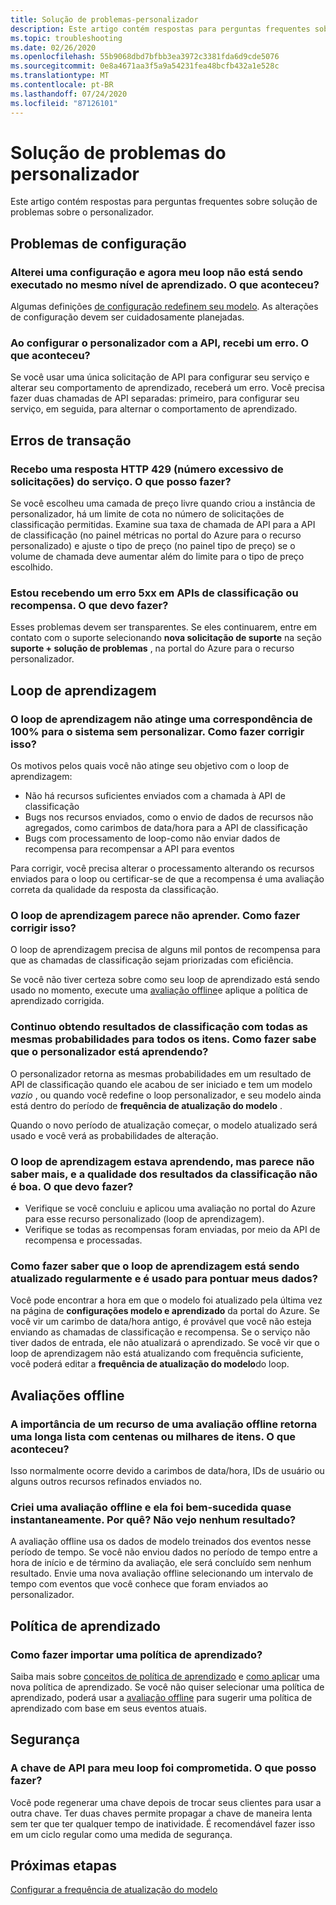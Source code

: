 ```yaml
---
title: Solução de problemas-personalizador
description: Este artigo contém respostas para perguntas frequentes sobre solução de problemas sobre o personalizador.
ms.topic: troubleshooting
ms.date: 02/26/2020
ms.openlocfilehash: 55b9068dbd7bfbb3ea3972c3381fda6d9cde5076
ms.sourcegitcommit: 0e8a4671aa3f5a9a54231fea48bcfb432a1e528c
ms.translationtype: MT
ms.contentlocale: pt-BR
ms.lasthandoff: 07/24/2020
ms.locfileid: "87126101"
---
```

# <a name="personalizer-troubleshooting"></a>Solução de problemas do personalizador

Este artigo contém respostas para perguntas frequentes sobre solução de problemas sobre o personalizador.

## <a name="configuration-issues"></a>Problemas de configuração

### <a name="i-changed-a-configuration-setting-and-now-my-loop-isnt-performing-at-the-same-learning-level-what-happened"></a>Alterei uma configuração e agora meu loop não está sendo executado no mesmo nível de aprendizado. O que aconteceu?

Algumas definições [de configuração redefinem seu modelo](how-to-settings.md#settings-that-include-resetting-the-model). As alterações de configuração devem ser cuidadosamente planejadas.

### <a name="when-configuring-personalizer-with-the-api-i-received-an-error-what-happened"></a>Ao configurar o personalizador com a API, recebi um erro. O que aconteceu?

Se você usar uma única solicitação de API para configurar seu serviço e alterar seu comportamento de aprendizado, receberá um erro. Você precisa fazer duas chamadas de API separadas: primeiro, para configurar seu serviço, em seguida, para alternar o comportamento de aprendizado.

## <a name="transaction-errors"></a>Erros de transação

### <a name="i-get-an-http-429-too-many-requests-response-from-the-service-what-can-i-do"></a>Recebo uma resposta HTTP 429 (número excessivo de solicitações) do serviço. O que posso fazer?

Se você escolheu uma camada de preço livre quando criou a instância de personalizador, há um limite de cota no número de solicitações de classificação permitidas. Examine sua taxa de chamada de API para a API de classificação (no painel métricas no portal do Azure para o recurso personalizado) e ajuste o tipo de preço (no painel tipo de preço) se o volume de chamada deve aumentar além do limite para o tipo de preço escolhido.

### <a name="im-getting-a-5xx-error-on-rank-or-reward-apis-what-should-i-do"></a>Estou recebendo um erro 5xx em APIs de classificação ou recompensa. O que devo fazer?

Esses problemas devem ser transparentes. Se eles continuarem, entre em contato com o suporte selecionando **nova solicitação de suporte** na seção **suporte + solução de problemas** , na portal do Azure para o recurso personalizador.

## <a name="learning-loop"></a>Loop de aprendizagem

### <a name="the-learning-loop-doesnt-attain-a-100-match-to-the-system-without-personalizer-how-do-i-fix-this"></a>O loop de aprendizagem não atinge uma correspondência de 100% para o sistema sem personalizar. Como fazer corrigir isso?

Os motivos pelos quais você não atinge seu objetivo com o loop de aprendizagem:
* Não há recursos suficientes enviados com a chamada à API de classificação
* Bugs nos recursos enviados, como o envio de dados de recursos não agregados, como carimbos de data/hora para a API de classificação
* Bugs com processamento de loop-como não enviar dados de recompensa para recompensar a API para eventos

Para corrigir, você precisa alterar o processamento alterando os recursos enviados para o loop ou certificar-se de que a recompensa é uma avaliação correta da qualidade da resposta da classificação.

### <a name="the-learning-loop-doesnt-seem-to-learn-how-do-i-fix-this"></a>O loop de aprendizagem parece não aprender. Como fazer corrigir isso?

O loop de aprendizagem precisa de alguns mil pontos de recompensa para que as chamadas de classificação sejam priorizadas com eficiência.

Se você não tiver certeza sobre como seu loop de aprendizado está sendo usado no momento, execute uma [avaliação offline](concepts-offline-evaluation.md)e aplique a política de aprendizado corrigida.

### <a name="i-keep-getting-rank-results-with-all-the-same-probabilities-for-all-items-how-do-i-know-personalizer-is-learning"></a>Continuo obtendo resultados de classificação com todas as mesmas probabilidades para todos os itens. Como fazer sabe que o personalizador está aprendendo?

O personalizador retorna as mesmas probabilidades em um resultado de API de classificação quando ele acabou de ser iniciado e tem um modelo _vazio_ , ou quando você redefine o loop personalizador, e seu modelo ainda está dentro do período de **frequência de atualização do modelo** .

Quando o novo período de atualização começar, o modelo atualizado será usado e você verá as probabilidades de alteração.

### <a name="the-learning-loop-was-learning-but-seems-to-not-learn-anymore-and-the-quality-of-the-rank-results-isnt-that-good-what-should-i-do"></a>O loop de aprendizagem estava aprendendo, mas parece não saber mais, e a qualidade dos resultados da classificação não é boa. O que devo fazer?

* Verifique se você concluiu e aplicou uma avaliação no portal do Azure para esse recurso personalizado (loop de aprendizagem).
* Verifique se todas as recompensas foram enviadas, por meio da API de recompensa e processadas.

### <a name="how-do-i-know-that-the-learning-loop-is-getting-updated-regularly-and-is-used-to-score-my-data"></a>Como fazer saber que o loop de aprendizagem está sendo atualizado regularmente e é usado para pontuar meus dados?

Você pode encontrar a hora em que o modelo foi atualizado pela última vez na página de **configurações modelo e aprendizado** da portal do Azure. Se você vir um carimbo de data/hora antigo, é provável que você não esteja enviando as chamadas de classificação e recompensa. Se o serviço não tiver dados de entrada, ele não atualizará o aprendizado. Se você vir que o loop de aprendizagem não está atualizando com frequência suficiente, você poderá editar a **frequência de atualização do modelo**do loop.

## <a name="offline-evaluations"></a>Avaliações offline

### <a name="an-offline-evaluations-feature-importance-returns-a-long-list-with-hundreds-or-thousands-of-items-what-happened"></a>A importância de um recurso de uma avaliação offline retorna uma longa lista com centenas ou milhares de itens. O que aconteceu?

Isso normalmente ocorre devido a carimbos de data/hora, IDs de usuário ou alguns outros recursos refinados enviados no.

### <a name="i-created-an-offline-evaluation-and-it-succeeded-almost-instantly-why-is-that-i-dont-see-any-results"></a>Criei uma avaliação offline e ela foi bem-sucedida quase instantaneamente. Por quê? Não vejo nenhum resultado?

A avaliação offline usa os dados de modelo treinados dos eventos nesse período de tempo. Se você não enviou dados no período de tempo entre a hora de início e de término da avaliação, ele será concluído sem nenhum resultado. Envie uma nova avaliação offline selecionando um intervalo de tempo com eventos que você conhece que foram enviados ao personalizador.

## <a name="learning-policy"></a>Política de aprendizado

### <a name="how-do-i-import-a-learning-policy"></a>Como fazer importar uma política de aprendizado?

Saiba mais sobre [conceitos de política de aprendizado](concept-active-learning.md#understand-learning-policy-settings) e [como aplicar](how-to-manage-model.md) uma nova política de aprendizado. Se você não quiser selecionar uma política de aprendizado, poderá usar a [avaliação offline](how-to-offline-evaluation.md) para sugerir uma política de aprendizado com base em seus eventos atuais.


## <a name="security"></a>Segurança

### <a name="the-api-key-for-my-loop-has-been-compromised-what-can-i-do"></a>A chave de API para meu loop foi comprometida. O que posso fazer?

Você pode regenerar uma chave depois de trocar seus clientes para usar a outra chave. Ter duas chaves permite propagar a chave de maneira lenta sem ter que ter qualquer tempo de inatividade. É recomendável fazer isso em um ciclo regular como uma medida de segurança.


## <a name="next-steps"></a>Próximas etapas

[Configurar a frequência de atualização do modelo](how-to-settings.md#model-update-frequency)